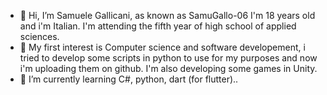 - 👋 Hi, I’m Samuele Gallicani, as known as SamuGallo-06
  I'm 18 years old and i'm Italian. I'm attending the fifth year of high school of applied sciences.
- 👀 My first interest is Computer science and software developement, i tried to develop some scripts in python to use for my purposes
  and now i'm uploading them on github.
  I'm also developing some games in Unity.
- 🌱 I’m currently learning C#, python, dart (for flutter)..


<!---
SamuGallo-06/SamuGallo-06 is a ✨ special ✨ repository because its `README.md` (this file) appears on your GitHub profile.
You can click the Preview link to take a look at your changes.
--->
